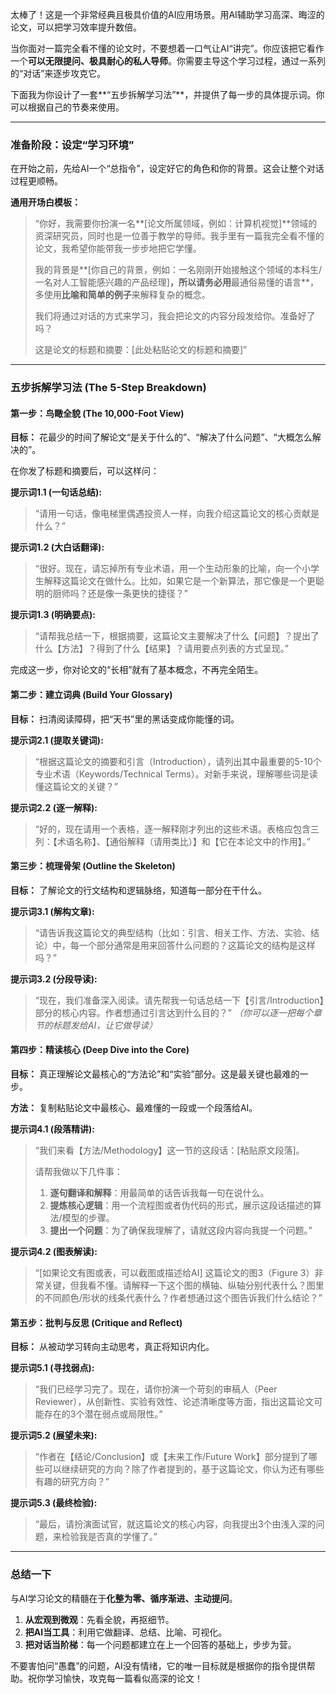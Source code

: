 太棒了！这是一个非常经典且极具价值的AI应用场景。用AI辅助学习高深、晦涩的论文，可以把学习效率提升数倍。

当你面对一篇完全看不懂的论文时，不要想着一口气让AI“讲完”。你应该把它看作一个**可以无限提问、极具耐心的私人导师**。你需要主导这个学习过程，通过一系列的“对话”来逐步攻克它。

下面我为你设计了一套**“五步拆解学习法”**，并提供了每一步的具体提示词。你可以根据自己的节奏来使用。

---

### 准备阶段：设定“学习环境”

在开始之前，先给AI一个“总指令”，设定好它的角色和你的背景。这会让整个对话过程更顺畅。

**通用开场白模板：**

> “你好，我需要你扮演一名**[论文所属领域，例如：计算机视觉]**领域的资深研究员，同时也是一位善于教学的导师。我手里有一篇我完全看不懂的论文，我希望你能带我一步步地把它学懂。
>
> 我的背景是**[你自己的背景，例如：一名刚刚开始接触这个领域的本科生/一名对人工智能感兴趣的产品经理]**，所以请务必用**最通俗易懂的语言**，多使用**比喻和简单的例子**来解释复杂的概念。
>
> 我们将通过对话的方式来学习，我会把论文的内容分段发给你。准备好了吗？
>
> 这是论文的标题和摘要：[此处粘贴论文的标题和摘要]”

---

### 五步拆解学习法 (The 5-Step Breakdown)

#### 第一步：鸟瞰全貌 (The 10,000-Foot View)

**目标：** 花最少的时间了解论文“是关于什么的”、“解决了什么问题”、“大概怎么解决的”。

在你发了标题和摘要后，可以这样问：

**提示词1.1 (一句话总结):**
> “请用一句话，像电梯里偶遇投资人一样，向我介绍这篇论文的核心贡献是什么？”

**提示词1.2 (大白话翻译):**
> “很好。现在，请忘掉所有专业术语，用一个生动形象的比喻，向一个小学生解释这篇论文在做什么。比如，如果它是一个新算法，那它像是一个更聪明的厨师吗？还是像一条更快的捷径？”

**提示词1.3 (明确要点):**
> “请帮我总结一下，根据摘要，这篇论文主要解决了什么【问题】？提出了什么【方法】？得到了什么【结果】？请用要点列表的方式呈现。”

完成这一步，你对论文的“长相”就有了基本概念，不再完全陌生。

#### 第二步：建立词典 (Build Your Glossary)

**目标：** 扫清阅读障碍，把“天书”里的黑话变成你能懂的词。

**提示词2.1 (提取关键词):**
> “根据这篇论文的摘要和引言（Introduction），请列出其中最重要的5-10个专业术语（Keywords/Technical Terms）。对新手来说，理解哪些词是读懂这篇论文的关键？”

**提示词2.2 (逐一解释):**
> “好的，现在请用一个表格，逐一解释刚才列出的这些术语。表格应包含三列：【术语名称】、【通俗解释（请用类比）】和【它在本论文中的作用】。”

#### 第三步：梳理骨架 (Outline the Skeleton)

**目标：** 了解论文的行文结构和逻辑脉络，知道每一部分在干什么。

**提示词3.1 (解构文章):**
> “请告诉我这篇论文的典型结构（比如：引言、相关工作、方法、实验、结论）中，每一个部分通常是用来回答什么问题的？这篇论文的结构是这样吗？”

**提示词3.2 (分段导读):**
> “现在，我们准备深入阅读。请先帮我一句话总结一下【引言/Introduction】部分的核心内容。作者想通过引言达到什么目的？”
> *（你可以逐一把每个章节的标题发给AI，让它做导读）*

#### 第四步：精读核心 (Deep Dive into the Core)

**目标：** 真正理解论文最核心的“方法论”和“实验”部分。这是最关键也最难的一步。

**方法：** 复制粘贴论文中最核心、最难懂的一段或一个段落给AI。

**提示词4.1 (段落精讲):**
> “我们来看【方法/Methodology】这一节的这段话：[粘贴原文段落]。
>
> 请帮我做以下几件事：
> 1.  **逐句翻译和解释**：用最简单的话告诉我每一句在说什么。
> 2.  **提炼核心逻辑**：用一个流程图或者伪代码的形式，展示这段话描述的算法/模型的步骤。
> 3.  **提出一个问题**：为了确保我理解了，请就这段内容向我提一个问题。”

**提示词4.2 (图表解读):**
> “[如果论文有图或表，可以截图或描述给AI] 这篇论文的图3（Figure 3）非常关键，但我看不懂。请解释一下这个图的横轴、纵轴分别代表什么？图里的不同颜色/形状的线条代表什么？作者想通过这个图告诉我们什么结论？”

#### 第五步：批判与反思 (Critique and Reflect)

**目标：** 从被动学习转向主动思考，真正将知识内化。

**提示词5.1 (寻找弱点):**
> “我们已经学习完了。现在，请你扮演一个苛刻的审稿人（Peer Reviewer），从创新性、实验有效性、论述清晰度等方面，指出这篇论文可能存在的3个潜在弱点或局限性。”

**提示词5.2 (展望未来):**
> “作者在【结论/Conclusion】或【未来工作/Future Work】部分提到了哪些可以继续研究的方向？除了作者提到的，基于这篇论文，你认为还有哪些有趣的研究方向？”

**提示词5.3 (最终检验):**
> “最后，请扮演面试官，就这篇论文的核心内容，向我提出3个由浅入深的问题，来检验我是否真的学懂了。”

---

### 总结一下

与AI学习论文的精髓在于**化整为零、循序渐进、主动提问**。

1.  **从宏观到微观**：先看全貌，再抠细节。
2.  **把AI当工具**：利用它做翻译、总结、比喻、可视化。
3.  **把对话当阶梯**：每一个问题都建立在上一个回答的基础上，步步为营。

不要害怕问“愚蠢”的问题，AI没有情绪，它的唯一目标就是根据你的指令提供帮助。祝你学习愉快，攻克每一篇看似高深的论文！
